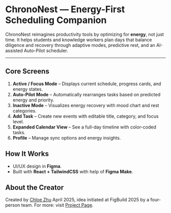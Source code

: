 # ChronoNest — Energy-First Scheduling Companion

ChronoNest reimagines productivity tools by optimizing for **energy**, not just time.
It helps students and knowledge workers plan days that balance diligence and recovery through adaptive modes, predictive rest, and an AI-assisted Auto-Pilot scheduler.

---

## Core Screens

1. **Active / Focus Mode** – Displays current schedule, progress cards, and energy states.
2. **Auto-Pilot Mode** – Automatically rearranges tasks based on predicted energy and priority.
3. **Inactive Mode** – Visualizes energy recovery with mood chart and rest categories.
4. **Add Task** – Create new events with editable title, category, and focus level.
5. **Expanded Calendar View** – See a full-day timeline with color-coded tasks.
6. **Profile** – Manage sync options and energy insights.

## How It Works

* UI/UX design in **Figma**.
* Built with **React + TailwindCSS** with help of **Figma Make**.

## About the Creator

Created by [Chloe Zhu](https://www.chloezhuqy.com) April 2025, idea initiated at FigBuild 2025 by a four-person team.
For more: visit [Project Page](https://www.chloezhuqy.com/works/chrononest).